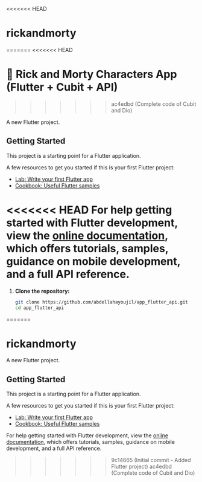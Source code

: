 <<<<<<< HEAD
# rickandmorty
=======
<<<<<<< HEAD
# 📱 Rick and Morty Characters App (Flutter + Cubit + API)
>>>>>>> ac4edbd (Complete code of Cubit and Dio)

A new Flutter project.

## Getting Started

This project is a starting point for a Flutter application.

A few resources to get you started if this is your first Flutter project:

- [Lab: Write your first Flutter app](https://docs.flutter.dev/get-started/codelab)
- [Cookbook: Useful Flutter samples](https://docs.flutter.dev/cookbook)

<<<<<<< HEAD
For help getting started with Flutter development, view the
[online documentation](https://docs.flutter.dev/), which offers tutorials,
samples, guidance on mobile development, and a full API reference.
=======
1. **Clone the repository:**  
   ```sh
   git clone https://github.com/abdellahayoujil/app_flutter_api.git
   cd app_flutter_api
=======
# rickandmorty

A new Flutter project.

## Getting Started

This project is a starting point for a Flutter application.

A few resources to get you started if this is your first Flutter project:

- [Lab: Write your first Flutter app](https://docs.flutter.dev/get-started/codelab)
- [Cookbook: Useful Flutter samples](https://docs.flutter.dev/cookbook)

For help getting started with Flutter development, view the
[online documentation](https://docs.flutter.dev/), which offers tutorials,
samples, guidance on mobile development, and a full API reference.
>>>>>>> 9c14665 (Initial commit - Added Flutter project)
>>>>>>> ac4edbd (Complete code of Cubit and Dio)
